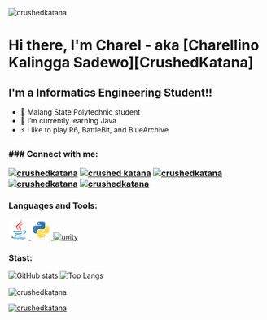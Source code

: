 


<p align="left"> <img src="https://komarev.com/ghpvc/?username=crushedkatana&label=Profile%20views&color=0e75b6&style=flat" alt="crushedkatana" /> </p>

# Hi there, I'm Charel - aka [Charellino Kalingga Sadewo][CrushedKatana]

## I'm a Informatics Engineering Student!!

- 🔭 Malang State Polytechnic student
- 🌱 I’m currently learning Java
- ⚡ I like to play R6, BattleBit, and BlueArchive

<h3 align="left">### Connect with me:
<p align="left">
<a href="https://twitter.com/crushedkatana" target="blank"><img align="center" src="https://raw.githubusercontent.com/rahuldkjain/github-profile-readme-generator/master/src/images/icons/Social/twitter.svg" alt="crushedkatana" height="30" width="40" /></a>
<a href="https://fb.com/crushed katana" target="blank"><img align="center" src="https://raw.githubusercontent.com/rahuldkjain/github-profile-readme-generator/master/src/images/icons/Social/facebook.svg" alt="crushed katana" height="30" width="40" /></a>
<a href="https://instagram.com/crushedkatana" target="blank"><img align="center" src="https://raw.githubusercontent.com/rahuldkjain/github-profile-readme-generator/master/src/images/icons/Social/instagram.svg" alt="crushedkatana" height="30" width="40" /></a>
<a href="https://www.youtube.com/c/crushedkatana" target="blank"><img align="center" src="https://raw.githubusercontent.com/rahuldkjain/github-profile-readme-generator/master/src/images/icons/Social/youtube.svg" alt="crushedkatana" height="30" width="40" /></a>
<a href="https://discord.gg/crushedkatana" target="blank"><img align="center" src="https://raw.githubusercontent.com/rahuldkjain/github-profile-readme-generator/master/src/images/icons/Social/discord.svg" alt="crushedkatana" height="30" width="40" /></a>
</p>

<h3 align="left">Languages and Tools:</h3>
<p align="left"> <a href="https://www.java.com" target="_blank" rel="noreferrer"> <img src="https://raw.githubusercontent.com/devicons/devicon/master/icons/java/java-original.svg" alt="java" width="40" height="40"/> </a> <a href="https://www.python.org" target="_blank" rel="noreferrer"> <img src="https://raw.githubusercontent.com/devicons/devicon/master/icons/python/python-original.svg" alt="python" width="40" height="40"/> </a> <a href="https://unity.com/" target="_blank" rel="noreferrer"> <img src="https://www.vectorlogo.zone/logos/unity3d/unity3d-icon.svg" alt="unity" width="40" height="40"/> </a> </p>

### Stast:

[![GitHub stats](https://github-readme-stats.vercel.app/api?username=CrushedKatana&show_icons=true&theme=merko)](https://github.com/Crushedkatana)
[![Top Langs](https://github-readme-stats.vercel.app/api/top-langs/?username=CrushedKatana&layout=compact&theme=merko)](https://github.com/CrushedKatana)

<p><img align="center" src="https://github-readme-streak-stats.herokuapp.com/?user=crushedkatana&" alt="crushedkatana" /></p>
<p align="left"> <a href="https://github.com/ryo-ma/github-profile-trophy"><img src="https://github-profile-trophy.vercel.app/?username=crushedkatana" alt="crushedkatana" /></a> </p>
